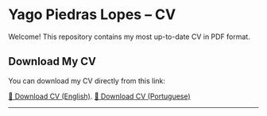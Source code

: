 # Yago Piedras Lopes – CV

Welcome! This repository contains my most up-to-date CV in PDF format.

## Download My CV
You can download my CV directly from this link:

[📄 Download CV (English)](https://github.com/yagosamu/resume/blob/main/(EN)resume_Yago_Piedras_Lopes.pdf).
[📄 Download CV (Portuguese)](https://github.com/yagosamu/resume/blob/main/(PT)curriculo_Yago_Piedras_Lopes_v3.pdf)  


---


